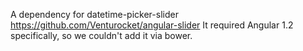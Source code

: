 A dependency for datetime-picker-slider
https://github.com/Venturocket/angular-slider
It required Angular 1.2 specifically, so we couldn't add it via bower. 